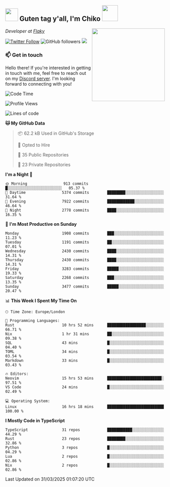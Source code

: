 <h2><img src="https://cdn.discordapp.com/emojis/1100181376730402906.gif?quality=lossless" width="40"> Guten tag y'all, I'm Chiko <img src="https://a.ppy.sh/15907233" width="50"></h2>
<a href="https://cataas.com"><img align='right' src="https://cataas.com/cat" width="230"></a>
<p><em>Developer at <a href="https://github.com/FlakySL">Flaky</a></em></p>

[![Twitter Follow](https://img.shields.io/twitter/follow/chikoxq?label=Follow)](https://twitter.com/intent/follow?screen_name=chikoxq)
![GitHub followers](https://img.shields.io/github/followers/chikof?label=Follow&style=social)
![](https://komarev.com/ghpvc/?username=chikof&color=blue)

### 📫 Get in touch
Hello there! If you're interested in getting in touch with me, feel free to reach out on my [Discord server](https://discord.gg/sejc7TnX6N). I'm looking forward to connecting with you!

<!--START_SECTION:waka-->
![Code Time](http://img.shields.io/badge/Code%20Time-2%2C193%20hrs%205%20mins-blue)

![Profile Views](http://img.shields.io/badge/Profile%20Views-0-blue)

![Lines of code](https://img.shields.io/badge/From%20Hello%20World%20I%27ve%20Written-9.2%20million%20lines%20of%20code-blue)

**🐱 My GitHub Data** 

> 📦 62.2 kB Used in GitHub's Storage 
 > 
> 💼 Opted to Hire
 > 
> 📜 35 Public Repositories 
 > 
> 🔑 23 Private Repositories 
 > 
**I'm a Night 🦉** 

```text
🌞 Morning                913 commits         █░░░░░░░░░░░░░░░░░░░░░░░░   05.37 % 
🌆 Daytime                5374 commits        ████████░░░░░░░░░░░░░░░░░   31.64 % 
🌃 Evening                7922 commits        ████████████░░░░░░░░░░░░░   46.64 % 
🌙 Night                  2778 commits        ████░░░░░░░░░░░░░░░░░░░░░   16.35 % 
```
📅 **I'm Most Productive on Sunday** 

```text
Monday                   1908 commits        ███░░░░░░░░░░░░░░░░░░░░░░   11.23 % 
Tuesday                  1191 commits        ██░░░░░░░░░░░░░░░░░░░░░░░   07.01 % 
Wednesday                2430 commits        ████░░░░░░░░░░░░░░░░░░░░░   14.31 % 
Thursday                 2430 commits        ████░░░░░░░░░░░░░░░░░░░░░   14.31 % 
Friday                   3283 commits        █████░░░░░░░░░░░░░░░░░░░░   19.33 % 
Saturday                 2268 commits        ███░░░░░░░░░░░░░░░░░░░░░░   13.35 % 
Sunday                   3477 commits        █████░░░░░░░░░░░░░░░░░░░░   20.47 % 
```


📊 **This Week I Spent My Time On** 

```text
🕑︎ Time Zone: Europe/London

💬 Programming Languages: 
Rust                     10 hrs 52 mins      █████████████████░░░░░░░░   66.71 % 
Nix                      1 hr 31 mins        ██░░░░░░░░░░░░░░░░░░░░░░░   09.38 % 
SQL                      43 mins             █░░░░░░░░░░░░░░░░░░░░░░░░   04.40 % 
TOML                     34 mins             █░░░░░░░░░░░░░░░░░░░░░░░░   03.54 % 
Markdown                 33 mins             █░░░░░░░░░░░░░░░░░░░░░░░░   03.43 % 

🔥 Editors: 
Neovim                   15 hrs 53 mins      ████████████████████████░   97.51 % 
VS Code                  24 mins             █░░░░░░░░░░░░░░░░░░░░░░░░   02.49 % 

💻 Operating System: 
Linux                    16 hrs 18 mins      █████████████████████████   100.00 % 
```

**I Mostly Code in TypeScript** 

```text
TypeScript               31 repos            ███████████░░░░░░░░░░░░░░   44.29 % 
Rust                     23 repos            ████████░░░░░░░░░░░░░░░░░   32.86 % 
Python                   3 repos             █░░░░░░░░░░░░░░░░░░░░░░░░   04.29 % 
Lua                      2 repos             █░░░░░░░░░░░░░░░░░░░░░░░░   02.86 % 
Nix                      2 repos             █░░░░░░░░░░░░░░░░░░░░░░░░   02.86 % 
```




 Last Updated on 31/03/2025 01:07:20 UTC
<!--END_SECTION:waka-->


<!--
<p align="center">
     <a href="https://discord.gg/HhybNhchcC"><img src="https://invidget.switchblade.xyz/sejc7TnX6N" align="center" ><a>
</p> 
-->
